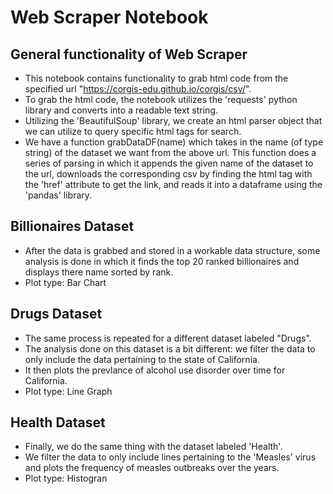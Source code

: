 # Web Scraper Notebook
## General functionality of Web Scraper
- This notebook contains functionality to grab html code from the specified url "https://corgis-edu.github.io/corgis/csv/". 
- To grab the html code, the notebook utilizes the 'requests' python library and converts into a readable text string.
- Utilizing the 'BeautifulSoup' library, we create an html parser object that we can utilize to query specific html tags for search.
- We have a function grabDataDF(name) which takes in the name (of type string) of the dataset we want from the above url. This function does a series of parsing in which it appends the given name of the dataset to the url, downloads the corresponding csv by finding the <a/> html tag with the 'href' attribute to get the link, and reads it into a dataframe using the 'pandas' library.
## Billionaires Dataset
- After the data is grabbed and stored in a workable data structure, some analysis is done in which it finds the top 20 ranked billionaires and displays there name sorted by rank.
- Plot type: Bar Chart
## Drugs Dataset
- The same process is repeated for a different dataset labeled "Drugs". 
- The analysis done on this dataset is a bit different: we filter the data to only include the data pertaining to the state of California.
- It then plots the prevlance of alcohol use disorder over time for California.
- Plot type: Line Graph
## Health Dataset
- Finally, we do the same thing with the dataset labeled 'Health'. 
- We filter the data to only include lines pertaining to the 'Measles' virus and plots the frequency of measles outbreaks over the years. 
- Plot type: Histogran

